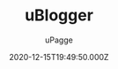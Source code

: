 ---
title: uBlogger
github: https://github.com/uPagge/uBlogger
demo: https://ublogger.netlify.app
author: uPagge
ssg:
  - Hugo
cms:
  - Markdown
date: 2020-12-15T19:49:50.000Z
description: Content readability and seo optimization, that's what the topic prioritizes.
draft: true
publish_date: '2020-11-23T09:02:15Z'
update_date: '2021-09-14T04:20:02Z'
github_star: 240
github_fork: 111
---